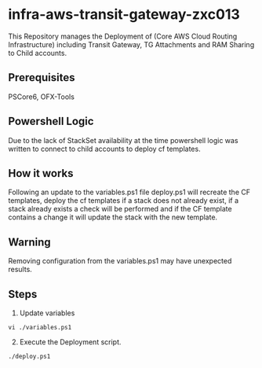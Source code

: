 # infra-aws-transit-gateway-zxc013
This Repository manages the Deployment of (Core AWS Cloud Routing Infrastructure) including Transit Gateway, TG Attachments and RAM Sharing to Child accounts.

## Prerequisites
PSCore6, OFX-Tools

## Powershell Logic
Due to the lack of StackSet availability at the time powershell logic was written to connect to child accounts to deploy cf templates.

## How it works
Following an update to the variables.ps1 file deploy.ps1 will recreate the CF templates, deploy the cf templates if a stack does not already exist, if a stack already exists a check will be performed and if the CF template contains a change it will update the stack with the new template.

## Warning
Removing configuration from the variables.ps1 may have unexpected results.

## Steps
1. Update variables
```
vi ./variables.ps1
```
2. Execute the Deployment script.
```
./deploy.ps1
```
